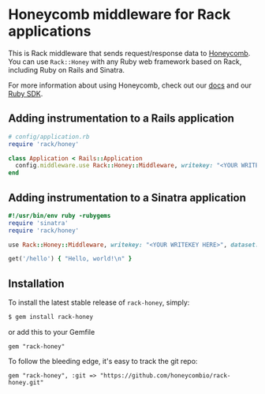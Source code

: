 # Honeycomb middleware for Rack applications

This is Rack middleware that sends request/response data to [Honeycomb](https://honeycomb.io).  You can use `Rack::Honey` with any Ruby web framework based on Rack, including Ruby on Rails and Sinatra.

For more information about using Honeycomb, check out our [docs](https://honeycomb.io/docs) and our [Ruby SDK](https://honeycomb.io/docs/connect/ruby/).

## Adding instrumentation to a Rails application

```ruby
# config/application.rb
require 'rack/honey'

class Application < Rails::Application
  config.middleware.use Rack::Honey::Middleware, writekey: "<YOUR WRITEKEY HERE>", dataset: "<YOUR DATASET NAME HERE>"
end
```

## Adding instrumentation to a Sinatra application

```ruby
#!/usr/bin/env ruby -rubygems
require 'sinatra'
require 'rack/honey'

use Rack::Honey::Middleware, writekey: "<YOUR WRITEKEY HERE>", dataset: "<YOUR DATASET NAME HERE>"

get('/hello') { "Hello, world!\n" }
```

## Installation

To install the latest stable release of `rack-honey`, simply:

```bash
$ gem install rack-honey
```

or add this to your Gemfile

```
gem "rack-honey"
```

To follow the bleeding edge, it's easy to track the git repo:

```
gem "rack-honey", :git => "https://github.com/honeycombio/rack-honey.git"
```
